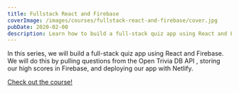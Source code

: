 ```yaml
---
title: Fullstack React and Firebase
coverImage: /images/courses/fullstack-react-and-firebase/cover.jpg
pubDate: 2020-02-00
description: Learn how to build a full-stack quiz app using React and Firebase.
---
```


In this series, we will build a full-stack quiz app using React and Firebase. We will do this by pulling questions from the Open Trivia DB API , storing our high scores in Firebase, and deploying our app with Netlify.

[Check out the course!](https://leveluptutorials.com/tutorials/fullstack-react-and-firebase)
